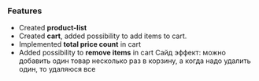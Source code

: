 ### Features

* Created **product-list**
* Created **cart**, added possibility to add items to cart.
* Implemented **total price count** in cart
* Added possibility to **remove items** in cart
Сайд эффект: можно добавить один товар несколько раз в корзину, а когда надо удалить один, то удаляюся все
